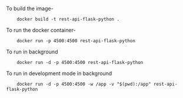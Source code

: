 To build the image-
```commandline
    docker build -t rest-api-flask-python .
```
To run the docker container-
```commandline
    docker run -p 4500:4500 rest-api-flask-python
```
To run in background
```commandline
    docker run -d -p 4500:4500 rest-api-flask-python
```

To run in development mode in background
```commandline
    docker run -d -p 4500:4500 -w /app -v "$(pwd):/app" rest-api-flask-python
```